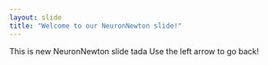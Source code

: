 ```yaml
---
layout: slide
title: "Welcome to our NeuronNewton slide!"
---
```

This is new NeuronNewton slide tada
Use the left arrow to go back!
